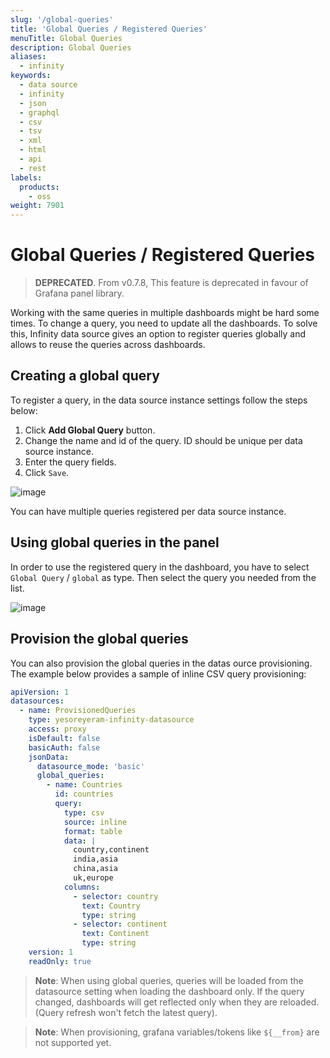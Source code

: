 ```yaml
---
slug: '/global-queries'
title: 'Global Queries / Registered Queries'
menuTitle: Global Queries
description: Global Queries
aliases:
  - infinity
keywords:
  - data source
  - infinity
  - json
  - graphql
  - csv
  - tsv
  - xml
  - html
  - api
  - rest
labels:
  products:
    - oss
weight: 7901
---
```


<!-- markdownlint-disable MD028 -->

# Global Queries / Registered Queries

> **DEPRECATED**. From v0.7.8, This feature is deprecated in favour of Grafana panel library.

Working with the same queries in multiple dashboards might be hard some times. To change a query, you need to update all the dashboards. To solve this, Infinity data source gives an option to register queries globally and allows to reuse the queries across dashboards.

## Creating a global query

To register a query, in the data source instance settings follow the steps below:

1. Click **Add Global Query** button.
2. Change the name and id of the query. ID should be unique per data source instance.
3. Enter the query fields.
4. Click `Save`.

![image](https://user-images.githubusercontent.com/153843/93780448-1635d080-fc20-11ea-8c92-d6e91dbcf003.png#center)

You can have multiple queries registered per data source instance.

## Using global queries in the panel

In order to use the registered query in the dashboard, you have to select `Global Query` / `global` as type. Then select the query you needed from the list.

![image](https://user-images.githubusercontent.com/153843/93780923-ab38c980-fc20-11ea-9d87-078233102905.png#center)

## Provision the global queries

You can also provision the global queries in the datas ource provisioning. The example below provides a sample of inline CSV query provisioning:
```yaml
apiVersion: 1
datasources:
  - name: ProvisionedQueries
    type: yesoreyeram-infinity-datasource
    access: proxy
    isDefault: false
    basicAuth: false
    jsonData:
      datasource_mode: 'basic'
      global_queries:
        - name: Countries
          id: countries
          query:
            type: csv
            source: inline
            format: table
            data: |
              country,continent
              india,asia
              china,asia
              uk,europe
            columns:
              - selector: country
                text: Country
                type: string
              - selector: continent
                text: Continent
                type: string
    version: 1
    readOnly: true
```

> **Note**: When using global queries, queries will be loaded from the datasource setting when loading the dashboard only. If the query changed, dashboards will get reflected only when they are reloaded. (Query refresh won't fetch the latest query).

> **Note**: When provisioning, grafana variables/tokens like `${__from}` are not supported yet.
